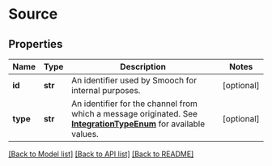 # Source

## Properties
Name | Type | Description | Notes
------------ | ------------- | ------------- | -------------
**id** | **str** | An identifier used by Smooch for internal purposes. | [optional] 
**type** | **str** | An identifier for the channel from which a message originated. See [**IntegrationTypeEnum**](Enums.md#IntegrationTypeEnum) for available values. | [optional] 

[[Back to Model list]](../README.md#documentation-for-models) [[Back to API list]](../README.md#documentation-for-api-endpoints) [[Back to README]](../README.md)


